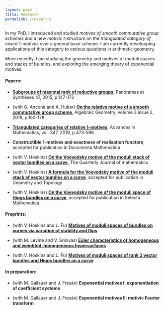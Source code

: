 ```yaml
---
layout: page
title: Research
permalink: /research/
---
```


In my PhD, I introduced and studied *motives of smooth commutative group schemes* and a new *motivic t-structure* on the *triangulated category of mixed 1-motives* over a general base scheme. I am currently developping applications of this category to various questions in arithmetic geometry.

More recently, I am studying the geometry and motives of moduli spaces and stacks of bundles, and exploring the emerging theory of exponential motives.

#### Papers:

* [**Subgroups of maximal rank of reductive groups**](https://smf.emath.fr/publications/sous-groupes-de-groupes-reductifs-de-rang-maximal), Panoramas et Synthèses 47, 2015, p.147-172

* (with G. Ancona and A. Huber) [**On the relative motive of a smooth commutative group scheme**](http://algebraicgeometry.nl/2016-2/2016-2-008.pdf), Algebraic Geometry, volume 3 issue 2, 2016, p.150-178

* [**Triangulated categories of relative 1-motives**](https://www.sciencedirect.com/science/article/pii/S0001870819301124), Advances in Mathematics, vol. 347, 2019, p.473-596

* **Constructible 1-motives and exactness of realisation functors**, accepted for publication in Documenta Mathematica

* (with V. Hoskins) [**On the Voevodsky motive of the moduli stack of vector bundles on a curve**](https://doi.org/10.1093/qmathj/haaa023), The Quarterly Journal of mathematics

* (with V. Hoskins) [**A formula for the Voevodsky motive of the moduli stack of vector bundles on a curve**](https://arxiv.org/abs/1809.02150), accepted for publication in Geometry and Topology

* (with V. Hoskins) [**On the Voevodsky motive of the moduli space of Higgs bundles on a curve**](https://arxiv.org/abs/1910.04440), accepted for publication in Selecta Mathematica


#### Preprints:

* (with V. Hoskins and L.
Fu) [**Motives of moduli spaces of bundles on curves via variation of stability and flips**](http://arxiv.org/abs/2011.14872)

* (with M. Levine and
V. Srinivas) [**Euler characteristics of homogeneous and weighted-homogeneous hypersurfaces**](https://arxiv.org/abs/2101.00482)

* (with V. Hoskins and L. Fu) [**Motives of moduli spaces of rank 3 vector bundles and Higgs bundles on a curve**](https://arxiv.org/abs/2102.07546)

#### In preparation:

* (with M. Gallauer and J. Fresán) **Exponential motives I: exponentiation of coefficient systems**

* (with M. Gallauer and J. Fresán) **Exponential motives II: motivic Fourier transform**



